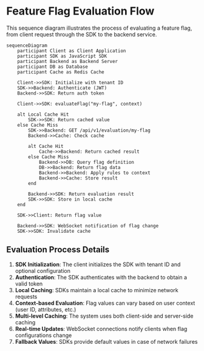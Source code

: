 # Feature Flag Evaluation Flow

This sequence diagram illustrates the process of evaluating a feature flag, from client request through the SDK to the backend service.

```mermaid
sequenceDiagram
    participant Client as Client Application
    participant SDK as JavaScript SDK
    participant Backend as Backend Server
    participant DB as Database
    participant Cache as Redis Cache
    
    Client->>SDK: Initialize with tenant ID
    SDK->>Backend: Authenticate (JWT)
    Backend->>SDK: Return auth token
    
    Client->>SDK: evaluateFlag("my-flag", context)
    
    alt Local Cache Hit
        SDK->>SDK: Return cached value
    else Cache Miss
        SDK->>Backend: GET /api/v1/evaluation/my-flag
        Backend->>Cache: Check cache
        
        alt Cache Hit
            Cache->>Backend: Return cached result
        else Cache Miss
            Backend->>DB: Query flag definition
            DB->>Backend: Return flag data
            Backend->>Backend: Apply rules to context
            Backend->>Cache: Store result
        end
        
        Backend->>SDK: Return evaluation result
        SDK->>SDK: Store in local cache
    end
    
    SDK->>Client: Return flag value
    
    Backend->>SDK: WebSocket notification of flag change
    SDK->>SDK: Invalidate cache
```

## Evaluation Process Details

1. **SDK Initialization**: The client initializes the SDK with tenant ID and optional configuration
2. **Authentication**: The SDK authenticates with the backend to obtain a valid token
3. **Local Caching**: SDKs maintain a local cache to minimize network requests 
4. **Context-based Evaluation**: Flag values can vary based on user context (user ID, attributes, etc.)
5. **Multi-level Caching**: The system uses both client-side and server-side caching
6. **Real-time Updates**: WebSocket connections notify clients when flag configurations change
7. **Fallback Values**: SDKs provide default values in case of network failures 